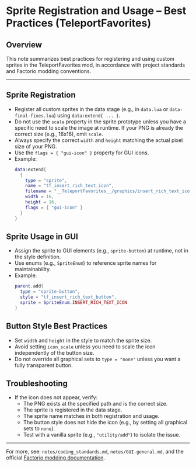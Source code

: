 # Sprite Registration and Usage – Best Practices (TeleportFavorites)

## Overview
This note summarizes best practices for registering and using custom sprites in the TeleportFavorites mod, in accordance with project standards and Factorio modding conventions.

---

## Sprite Registration
- Register all custom sprites in the data stage (e.g., in `data.lua` or `data-final-fixes.lua`) using `data:extend{ ... }`.
- Do not use the `scale` property in the sprite prototype unless you have a specific need to scale the image at runtime. If your PNG is already the correct size (e.g., 16x16), omit `scale`.
- Always specify the correct `width` and `height` matching the actual pixel size of your PNG.
- Use the `flags = { "gui-icon" }` property for GUI icons.
- Example:
  ```lua
  data:extend{
    {
      type = "sprite",
      name = "tf_insert_rich_text_icon",
      filename = "__TeleportFavorites__/graphics/insert_rich_text_icon.png",
      width = 16,
      height = 16,
      flags = { "gui-icon" }
    }
  }
  ```

## Sprite Usage in GUI
- Assign the sprite to GUI elements (e.g., `sprite-button`) at runtime, not in the style definition.
- Use enums (e.g., `SpriteEnum`) to reference sprite names for maintainability.
- Example:
  ```lua
  parent.add{
    type = "sprite-button",
    style = "tf_insert_rich_text_button",
    sprite = SpriteEnum.INSERT_RICH_TEXT_ICON
  }
  ```

## Button Style Best Practices
- Set `width` and `height` in the style to match the sprite size.
- Avoid setting `icon_scale` unless you need to scale the icon independently of the button size.
- Do not override all graphical sets to `type = "none"` unless you want a fully transparent button.

## Troubleshooting
- If the icon does not appear, verify:
  - The PNG exists at the specified path and is the correct size.
  - The sprite is registered in the data stage.
  - The sprite name matches in both registration and usage.
  - The button style does not hide the icon (e.g., by setting all graphical sets to `none`).
  - Test with a vanilla sprite (e.g., `"utility/add"`) to isolate the issue.

---

For more, see: `notes/coding_standards.md`, `notes/GUI-general.md`, and the official [Factorio modding documentation](https://lua-api.factorio.com/latest/prototypes/Sprite.html).
